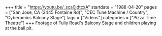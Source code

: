 +++
title = "https://youtu.be/_sca0jdtcxA"
startdate = "1988-04-20"
pages = ["San Jose, CA (2445 Fontaine Rd)", "CEC Tune Machine / Country", "Cyberamics Balcony Stage"]
tags = ["Videos"]
categories = ["Pizza Time Theatre"]
+++
Footage of Tully Road's Balcony Stage and children playing at the ball pit.
